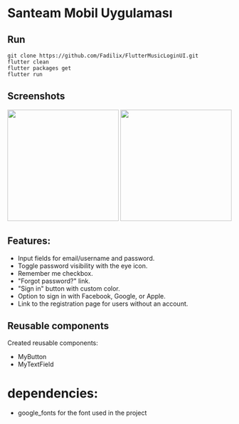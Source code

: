 # Santeam Mobil Uygulaması

## Run
```flutter
git clone https://github.com/Fadilix/FlutterMusicLoginUI.git
flutter clean
flutter packages get
flutter run
```

## Screenshots

<img width="250" src="![Screenshot_1705764799](https://github.com/Omerfarukatik/sanayitedarikprog/assets/91981838/a9b46c5d-3de6-463c-9a0f-335b940db8ec)">

<img width="250" src="https://github.com/Fadilix/FlutterMusicLoginUI/assets/121851593/a98a559f-ac8f-426a-b3fe-ee66adf7a716">

## Features:
- Input fields for email/username and password.
- Toggle password visibility with the eye icon.
- Remember me checkbox.
- "Forgot password?" link.
- "Sign in" button with custom color.
- Option to sign in with Facebook, Google, or Apple.
- Link to the registration page for users without an account.

## Reusable components
Created reusable components:
- MyButton
- MyTextField

# dependencies:
- google_fonts for the font used in the project
